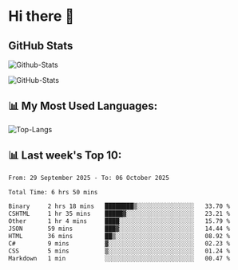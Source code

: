 # Hi there 👋

## GitHub Stats
![Github-Stats](https://github-readme-stats-sigma-five.vercel.app/api?username=ltorson&show_icons=true&theme=radical&count_private=true&show=reviews,discussions_started,discussions_answered,prs_merged,prs_merged_percentage)

![GitHub-Stats](https://github-readme-stats.vercel.app/api/wakatime?username=LeeTorson&theme=synthwave&size_weight=0.5&count_weight=0.5&title_color=36F9F6&langs_count=10&count_private=true)

## 📊 My Most Used Languages:
![Top-Langs](https://github-readme-stats-sigma-five.vercel.app/api/top-langs/?username=LTorson&layout=compact&langs_count=10)


## 📊 Last week's Top 10:
<!--START_SECTION:waka-->

```txt
From: 29 September 2025 - To: 06 October 2025

Total Time: 6 hrs 50 mins

Binary     2 hrs 18 mins   ████████▒░░░░░░░░░░░░░░░░   33.70 %
CSHTML     1 hr 35 mins    █████▓░░░░░░░░░░░░░░░░░░░   23.21 %
Other      1 hr 4 mins     ████░░░░░░░░░░░░░░░░░░░░░   15.79 %
JSON       59 mins         ███▓░░░░░░░░░░░░░░░░░░░░░   14.44 %
HTML       36 mins         ██▒░░░░░░░░░░░░░░░░░░░░░░   08.92 %
C#         9 mins          ▓░░░░░░░░░░░░░░░░░░░░░░░░   02.23 %
CSS        5 mins          ▒░░░░░░░░░░░░░░░░░░░░░░░░   01.24 %
Markdown   1 min           ░░░░░░░░░░░░░░░░░░░░░░░░░   00.47 %
```

<!--END_SECTION:waka-->
